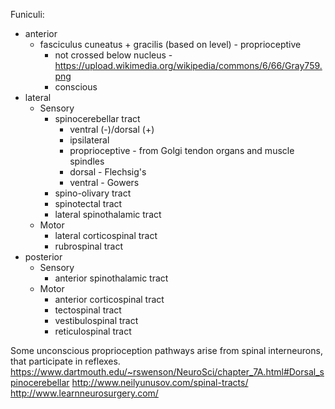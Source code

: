 Funiculi:
- anterior 
    - fasciculus cuneatus + gracilis (based on level) - proprioceptive
        - not crossed below nucleus - https://upload.wikimedia.org/wikipedia/commons/6/66/Gray759.png
        - conscious
- lateral
    - Sensory
        - spinocerebellar tract
            - ventral (-)/dorsal (+) 
            - ipsilateral
            - proprioceptive - from Golgi tendon organs and muscle spindles
            - dorsal - Flechsig's
            - ventral - Gowers
        - spino-olivary tract
        - spinotectal tract
        - lateral spinothalamic tract
    - Motor
        - lateral corticospinal tract
        - rubrospinal tract
- posterior
    - Sensory
        - anterior spinothalamic tract
    - Motor
        - anterior corticospinal tract
        - tectospinal tract
        - vestibulospinal tract
        - reticulospinal tract


Some unconscious proprioception pathways arise from spinal interneurons, that participate in reflexes.
https://www.dartmouth.edu/~rswenson/NeuroSci/chapter_7A.html#Dorsal_spinocerebellar
http://www.neilyunusov.com/spinal-tracts/
http://www.learnneurosurgery.com/
